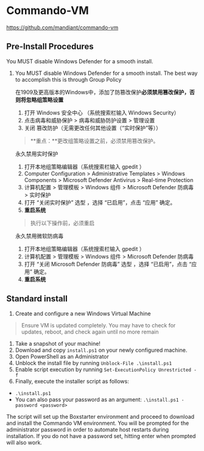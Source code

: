 # Commando-VM

https://github.com/mandiant/commando-vm

## Pre-Install Procedures

You MUST disable Windows Defender for a smooth install. 

1. You MUST disable Windows Defender for a smooth install. The best way to accomplish this is through Group Policy

   在1909及更高版本的Windows中，添加了防篡改保护**必须禁用篡改保护，否则将忽略组策略设置**

   1. 打开 Windows 安全中心 （系统搜索栏输入 Windows Security）
   2. 点击病毒和威胁保护 > 病毒和威胁防护设置 > 管理设置
   3. 关闭 篡改防护（无需更改任何其他设置（“实时保护”等））

   > **重点：**更改组策略设置之前，必须禁用篡改保护。

   永久禁用实时保护

   1. 打开本地组策略编辑器（系统搜索栏输入 gpedit ）
   2. Computer Configuration > Administrative Templates > Windows Components > Microsoft Defender Antivirus > Real-time Protection
   3. 计算机配置 > 管理模板 > Windows 组件 > Microsoft Defender 防病毒 > 实时保护
   4. 打开 “关闭实时保护” 选型 ，选择 “已启用”，点击 “应用” 确定。
   5. **重启系统**

   > 执行以下操作前，必须重启

   永久禁用微软防病毒

   1. 打开本地组策略编辑器（系统搜索栏输入 gpedit ）
   2. 计算机配置 > 管理模板 > Windows 组件 > Microsoft Defender 防病毒
   3. 打开 “关闭 Microsoft Defender 防病毒” 选型 ，选择 “已启用”，点击 “应用” 确定。
   4. **重启系统**

## Standard install

1. Create and configure a new Windows Virtual Machine

> Ensure VM is updated completely. You may have to check for updates, reboot, and check again until no more remain

1. Take a snapshot of your machine!
2. Download and copy `install.ps1` on your newly configured machine.
3. Open PowerShell as an Administrator
4. Unblock the install file by running `Unblock-File .\install.ps1`
5. Enable script execution by running `Set-ExecutionPolicy Unrestricted -f`
6. Finally, execute the installer script as follows:

- `.\install.ps1`
- You can also pass your password as an argument: `.\install.ps1 -password <password>`

The script will set up the Boxstarter environment and proceed to download and install the Commando VM environment. You will be prompted for the administrator password in order to automate host restarts during installation. If you do not have a password set, hitting enter when prompted will also work.





